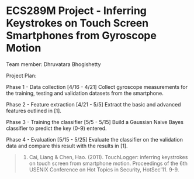 # ECS289M Project - Inferring Keystrokes on Touch Screen Smartphones from Gyroscope Motion
Team member: Dhruvatara Bhogishetty

Project Plan:

Phase 1 - Data collection [4/16 - 4/21]
Collect gyroscope measurements for the training, testing and validation datasets from the smartphone.

Phase 2 - Feature extraction [4/21 - 5/5]
Extract the basic and advanced features outlined in [1].

Phase 3 - Training the classifier [5/5 - 5/15]
Build a Gaussian Naive Bayes classifier to predict the key (0-9) entered.

Phase 4 - Evaluation [5/15 - 5/25]
Evaluate the classifier on the validation data and compare this result with the results in [1].

> 1. Cai, Liang & Chen, Hao. (2011). TouchLogger: inferring keystrokes on touch screen from smartphone motion. Proceedings of the 6th USENIX Conference on Hot Topics in Security, HotSec'11. 9-9.
